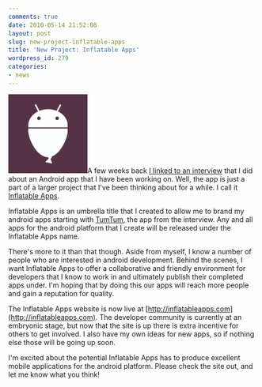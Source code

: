 ```yaml
---
comments: true
date: 2010-05-14 21:52:08
layout: post
slug: new-project-inflatable-apps
title: 'New Project: Inflatable Apps'
wordpress_id: 279
categories:
- news
---
```


[![Inflatable Apps](/a/2010-05-14-new-project-inflatable-apps/inflatableicon.png)](http://theflyingdeveloper.com/blog/wp-content/uploads/2010/05/inflatableicon.png)A few weeks back [I linked to an interview](http://theflyingdeveloper.com/the-flying-developer-gets-interviewed) that I did about an Android app that I have been working on. Well, the app is just a part of a larger project that I've been thinking about for a while. I call it [Inflatable Apps](http://inflatableapps.com).

Inflatable Apps is an umbrella title that I created to allow me to brand my android apps starting with [TumTum](http://inflatableapps.com/apps/tumtum/), the app from the interview. Any and all apps for the android platform that I create will be released under the Inflatable Apps name.

There's more to it than that though. Aside from myself, I know a number of people who are interested in android development. Behind the scenes, I want Inflatable Apps to offer a collaborative and friendly environment for developers that I know to work in and ultimately publish their completed apps under. I'm hoping that by doing this our apps will reach more people and gain a reputation for quality.

The Inflatable Apps website is now live at [http://inflatableapps.com](http://inflatableapps.com). The developer community is currently at an embryonic stage, but now that the site is up there is extra incentive for others to get involved. I also have my own ideas for new apps, so if nothing else those will be going up soon.

I'm excited about the potential Inflatable Apps has to produce excellent mobile applications for the android platform. Please check the site out, and let me know what you think!
